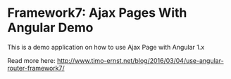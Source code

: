 # Framework7: Ajax Pages With Angular Demo
This is a demo application on how to use Ajax Page with Angular 1.x

Read more here: http://www.timo-ernst.net/blog/2016/03/04/use-angular-router-framework7/
